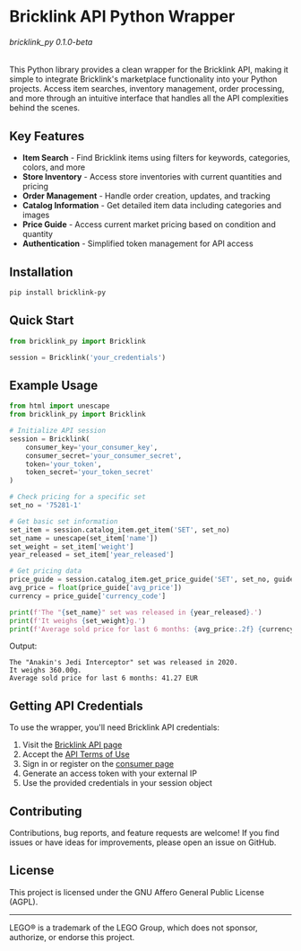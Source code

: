 # Bricklink API Python Wrapper
###### bricklink_py 0.1.0-beta

This Python library provides a clean wrapper for the Bricklink API, making it simple to integrate Bricklink's marketplace functionality into your Python projects. Access item searches, inventory management, order processing, and more through an intuitive interface that handles all the API complexities behind the scenes.

## Key Features

- **Item Search** - Find Bricklink items using filters for keywords, categories, colors, and more
- **Store Inventory** - Access store inventories with current quantities and pricing
- **Order Management** - Handle order creation, updates, and tracking
- **Catalog Information** - Get detailed item data including categories and images
- **Price Guide** - Access current market pricing based on condition and quantity
- **Authentication** - Simplified token management for API access

## Installation

```bash
pip install bricklink-py
```

## Quick Start

```python
from bricklink_py import Bricklink

session = Bricklink('your_credentials')
```

## Example Usage

```python
from html import unescape
from bricklink_py import Bricklink

# Initialize API session
session = Bricklink(
    consumer_key='your_consumer_key',
    consumer_secret='your_consumer_secret',
    token='your_token',
    token_secret='your_token_secret'
)

# Check pricing for a specific set
set_no = '75281-1'

# Get basic set information
set_item = session.catalog_item.get_item('SET', set_no)
set_name = unescape(set_item['name'])
set_weight = set_item['weight']
year_released = set_item['year_released']

# Get pricing data
price_guide = session.catalog_item.get_price_guide('SET', set_no, guide_type='sold')
avg_price = float(price_guide['avg_price'])
currency = price_guide['currency_code']

print(f'The "{set_name}" set was released in {year_released}.')
print(f'It weighs {set_weight}g.')
print(f'Average sold price for last 6 months: {avg_price:.2f} {currency}')
```

Output:
```
The "Anakin's Jedi Interceptor" set was released in 2020.
It weighs 360.00g.
Average sold price for last 6 months: 41.27 EUR
```

## Getting API Credentials

To use the wrapper, you'll need Bricklink API credentials:

1. Visit the [Bricklink API page](https://www.bricklink.com/v2/api/welcome.page)
2. Accept the [API Terms of Use](https://www.bricklink.com/v3/terms_of_use_api.page)
3. Sign in or register on the [consumer page](https://www.bricklink.com/v2/api/register_consumer.page)
4. Generate an access token with your external IP
5. Use the provided credentials in your session object

## Contributing

Contributions, bug reports, and feature requests are welcome! If you find issues or have ideas for improvements, please open an issue on GitHub.

## License

This project is licensed under the GNU Affero General Public License (AGPL).

---

LEGO® is a trademark of the LEGO Group, which does not sponsor, authorize, or endorse this project.